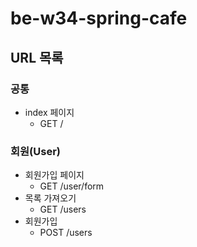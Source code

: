 # be-w34-spring-cafe

## URL 목록

### 공통

- index 페이지
  - GET /

### 회원(User)

- 회원가입 페이지
  - GET /user/form
- 목록 가져오기
    - GET /users
- 회원가입
    - POST /users
